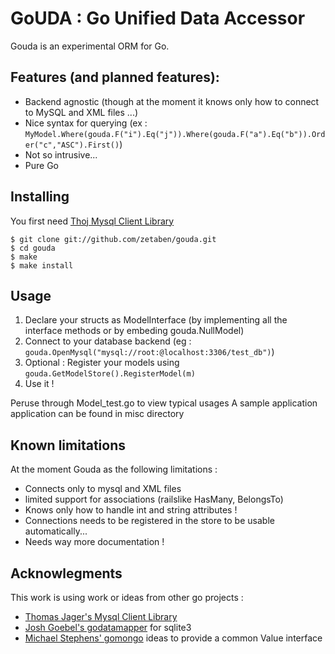 # GoUDA : Go Unified Data Accessor

Gouda is an experimental ORM for Go.

## Features (and planned features):
 - Backend agnostic (though at the moment it knows only how to connect to MySQL and XML files ...)
 - Nice syntax for querying (ex : `MyModel.Where(gouda.F("i").Eq("j")).Where(gouda.F("a").Eq("b")).Order("c","ASC").First()`)
 - Not so intrusive...
 - Pure Go

## Installing 

You first need [Thoj Mysql Client Library](http://github.com/thoj/Go-MySQL-Client-Library/)  

	$ git clone git://github.com/zetaben/gouda.git
	$ cd gouda
	$ make
	$ make install


## Usage 
	
 1. Declare your structs as ModelInterface (by implementing all the interface methods or by embeding gouda.NullModel)
 2. Connect to your database backend (eg : `gouda.OpenMysql("mysql://root:@localhost:3306/test_db")`)
 3. Optional : Register your models using `gouda.GetModelStore().RegisterModel(m)`
 4. Use it !

 Peruse through Model_test.go to view typical usages
 A sample application application can be found in misc directory

## Known limitations 

At the moment Gouda as the following limitations : 

 - Connects only to mysql and XML files
 - limited support for associations (railslike HasMany, BelongsTo)
 - Knows only how to handle int and string attributes !
 - Connections needs to be registered in the store to be usable automatically... 
 - Needs way more documentation ! 

## Acknowlegments

This work is using work or ideas from other go projects : 
  
  - [Thomas Jager's Mysql Client Library](http://github.com/thoj/Go-MySQL-Client-Library/)
  - [Josh Goebel's godatamapper](http://github.com/yyyc514/go_datamapper) for sqlite3
  - [Michael Stephens' gomongo](http://github.com/mikejs/gomongo/blob/master/bson.go) ideas to provide a common Value interface
